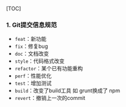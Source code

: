 [TOC]

### 1. Git提交信息规范

- `feat`：新功能 
- `fix`：修复bug 
- `doc`：文档改变
- `style`：代码格式改变
- `refactor`：某个已有功能重构
- `perf`：性能优化
- `test`：增加测试
- `build`：改变了build工具 如 grunt换成了 npm
- `revert`：撤销上一次的commit
